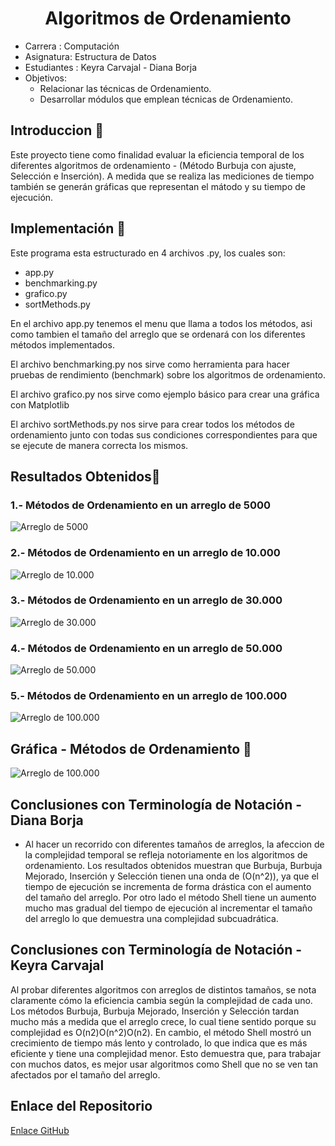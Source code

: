 <h1 align="center"> Algoritmos de Ordenamiento  </h1>

 - Carrera : Computación
 - Asignatura: Estructura de Datos
 - Estudiantes : Keyra Carvajal - Diana Borja
 - Objetivos: 
    - Relacionar las técnicas de Ordenamiento.
    - Desarrollar módulos que emplean técnicas de Ordenamiento.
## Introduccion 🔧

Este proyecto tiene como finalidad evaluar la eficiencia temporal de los diferentes algoritmos de ordenamiento - (Método Burbuja con ajuste, Selección e Inserción). A medida que se realiza las mediciones de tiempo también se generán gráficas que representan el mátodo y su tiempo de ejecución.  

## Implementación 🔧
Este programa esta estructurado en 4 archivos .py, los cuales son:
- app.py
- benchmarking.py
- grafico.py
- sortMethods.py

 En el archivo app.py tenemos el menu que llama a todos los métodos, asi como tambien el tamaño del arreglo que se ordenará con los diferentes métodos implementados.

El archivo benchmarking.py nos sirve como herramienta para hacer pruebas de rendimiento (benchmark) sobre los algoritmos de ordenamiento.

El archivo grafico.py nos sirve como ejemplo básico para crear una gráfica con Matplotlib

El archivo sortMethods.py nos sirve para crear todos los métodos de ordenamiento junto con todas sus condiciones correspondientes para que se ejecute de manera correcta los mismos.

## Resultados Obtenidos🔧

### 1.- Métodos de Ordenamiento en un arreglo de 5000
![Arreglo de 5000](/icc-est-U1-Teor-aComplejidad/src_python/img/imagen1.png)

### 2.- Métodos de Ordenamiento en un arreglo de 10.000
![Arreglo de 10.000](/icc-est-U1-Teor-aComplejidad/src_python/img/imagen2.png)

### 3.- Métodos de Ordenamiento en un arreglo de 30.000
![Arreglo de 30.000](/icc-est-U1-Teor-aComplejidad/src_python/img/imagen3.png)


### 4.- Métodos de Ordenamiento en un arreglo de 50.000
![Arreglo de 50.000](/icc-est-U1-Teor-aComplejidad/src_python/img/imagen4.png)

### 5.- Métodos de Ordenamiento en un arreglo de 100.000
![Arreglo de 100.000](/icc-est-U1-Teor-aComplejidad/src_python/img/imagen5.png)

## Gráfica  -  Métodos de Ordenamiento 🔧
![Arreglo de 100.000](/icc-est-U1-Teor-aComplejidad/src_python/img/grafica.png)


##  Conclusiones con Terminología de Notación - Diana Borja

-  Al hacer un recorrido con diferentes tamaños de arreglos, la afeccion de la complejidad temporal se refleja notoriamente en los algoritmos de ordenamiento. Los resultados obtenidos muestran que Burbuja, Burbuja Mejorado, Inserción y Selección tienen una onda de \(O(n^2)\), ya que el tiempo de ejecución se incrementa de forma drástica con el aumento del tamaño del arreglo. Por otro lado el método Shell tiene un aumento mucho mas gradual del tiempo de ejecución al incrementar el tamaño del arreglo lo que demuestra una complejidad subcuadrática.


##  Conclusiones con Terminología de Notación - Keyra Carvajal
Al probar diferentes algoritmos con arreglos de distintos tamaños, se nota claramente cómo la eficiencia cambia según la complejidad de cada uno. Los métodos Burbuja, Burbuja Mejorado, Inserción y Selección tardan mucho más a medida que el arreglo crece, lo cual tiene sentido porque su complejidad es O(n2)O(n^2)O(n2). En cambio, el método Shell mostró un crecimiento de tiempo más lento y controlado, lo que indica que es más eficiente y tiene una complejidad menor. Esto demuestra que, para trabajar con muchos datos, es mejor usar algoritmos como Shell que no se ven tan afectados por el tamaño del arreglo.

## Enlace del Repositorio 
[Enlace GitHub](https://github.com/KeyraCarvajajl/icc-est-U1-Teor-aComplejidad.git)

